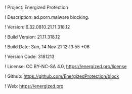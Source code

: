 ! Project: Energized Protection

! Description: ad.porn.malware blocking.

! Version: 6.32.0810.21.11.318.12

! Build Version: 21.11.318.12

! Build Date: Sun, 14 Nov 21 12:13:55 +06

! Version Code: 3181213

! License: CC BY-NC-SA 4.0, https://energized.pro/license

! Github: https://github.com/EnergizedProtection/block

! Web: https://energized.pro
